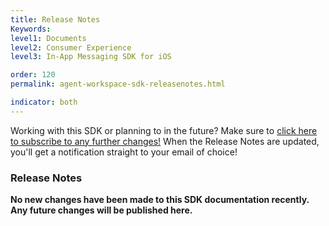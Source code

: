 ```yaml
---
title: Release Notes
Keywords:
level1: Documents
level2: Consumer Experience
level3: In-App Messaging SDK for iOS

order: 120
permalink: agent-workspace-sdk-releasenotes.html

indicator: both
---
```


<div class="subscribe">Working with this SDK or planning to in the future? Make sure to <a href="https://visualping.io/?url=developers.liveperson.com/agent-workspace-sdk-releasenotes.html&mode=web&css=post-content" target="_blank">click here to subscribe to any further changes!</a> When the Release Notes are updated, you'll get a notification straight to your email of choice!</div>

### Release Notes

**No new changes have been made to this SDK documentation recently. Any future changes will be published here.**
